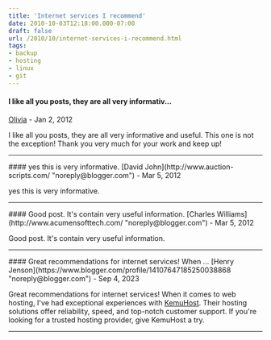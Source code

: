 ```yaml
---
title: 'Internet services I recommend'
date: 2010-10-03T12:18:00.000-07:00
draft: false
url: /2010/10/internet-services-i-recommend.html
tags: 
- backup
- hosting
- linux
- git
---
```


#### I like all you posts, they are all very informativ...
[Olivia](http://www.1st-levitra-pharmacy.com/ "noreply@blogger.com") - <time datetime="2012-01-24T04:45:32.410-08:00">Jan 2, 2012</time>

I like all you posts, they are all very informative and useful. This one is not the exception! Thank you very much for your work and keep up!
<hr />
#### yes this is very informative.
[David John](http://www.auction-scripts.com/ "noreply@blogger.com") - <time datetime="2012-03-16T02:28:36.906-07:00">Mar 5, 2012</time>

yes this is very informative.
<hr />
#### Good post. It's contain very useful information.
[Charles Williams](http://www.acumensofttech.com/ "noreply@blogger.com") - <time datetime="2012-03-16T02:35:54.977-07:00">Mar 5, 2012</time>

Good post. It's contain very useful information.
<hr />
#### Great recommendations for internet services! When ...
[Henry Jenson](https://www.blogger.com/profile/14107647185250038868 "noreply@blogger.com") - <time datetime="2023-09-14T07:09:57.861-07:00">Sep 4, 2023</time>

Great recommendations for internet services! When it comes to web hosting, I've had exceptional experiences with [KemuHost](https://www.kemuhost.com/). Their hosting solutions offer reliability, speed, and top-notch customer support. If you're looking for a trusted hosting provider, give KemuHost a try.
<hr />
